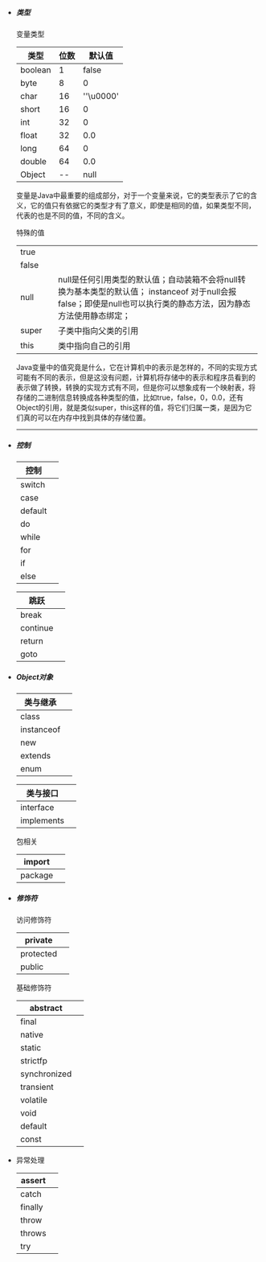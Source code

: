 - ##### 类型

  变量类型

  | 类型    | 位数 | 默认值    |
  | ------- | ---- | --------- |
  | boolean | 1    | false     |
  | byte    | 8    | 0         |
  | char    | 16   | ''\u0000' |
  | short   | 16   | 0         |
  | int     | 32   | 0         |
  | float   | 32   | 0.0       |
  | long    | 64   | 0         |
  | double  | 64   | 0.0       |
  | Object  | --   | null      |

  变量是Java中最重要的组成部分，对于一个变量来说，它的类型表示了它的含义，它的值只有依据它的类型才有了意义，即使是相同的值，如果类型不同，代表的也是不同的值，不同的含义。

  

  特殊的值

  |       |      |                                                              |
  | ----- | ---- | ------------------------------------------------------------ |
  | true  |      |                                                              |
  | false |      |                                                              |
  | null  |      | null是任何引用类型的默认值；自动装箱不会将null转换为基本类型的默认值； instanceof 对于null会报false；即使是null也可以执行类的静态方法，因为静态方法使用静态绑定； |
  | super |      | 子类中指向父类的引用                                         |
  | this  |      | 类中指向自己的引用                                           |

  Java变量中的值究竟是什么，它在计算机中的表示是怎样的，不同的实现方式可能有不同的表示，但是这没有问题，计算机将存储中的表示和程序员看到的表示做了转换，转换的实现方式有不同，但是你可以想象成有一个映射表，将存储的二进制信息转换成各种类型的值，比如true，false，0，0.0，还有Object的引用，就是类似super，this这样的值，将它们归属一类，是因为它们真的可以在内存中找到具体的存储位置。

  

  ------

  

- ##### 控制

  | 控制    |      |
  | ------- | ---- |
  | switch  |      |
  | case    |      |
  | default |      |
  | do      |      |
  | while   |      |
  | for     |      |
  | if      |      |
  | else    |      |

  | 跳跃     |      |
  | -------- | ---- |
  | break    |      |
  | continue |      |
  | return   |      |
  | goto     |      |

- ##### Object对象

  | 类与继承   |      |
  | ---------- | ---- |
  | class      |      |
  | instanceof |      |
  | new        |      |
  | extends    |      |
  | enum       |      |

  | 类与接口   |      |
  | ---------- | ---- |
  | interface  |      |
  | implements |      |

  包相关

  | import  |      |
  | ------- | ---- |
  | package |      |

- ##### 修饰符

  访问修饰符

  | private   |      |
  | --------- | ---- |
  | protected |      |
  | public    |      |

  基础修饰符

  | abstract     |      |
  | ------------ | ---- |
  | final        |      |
  | native       |      |
  | static       |      |
  | strictfp     |      |
  | synchronized |      |
  | transient    |      |
  | volatile     |      |
  | void         |      |
  | default      |      |
  | const        |      |

- 异常处理

  | assert  |      |
  | ------- | ---- |
  | catch   |      |
  | finally |      |
  | throw   |      |
  | throws  |      |
  | try     |      |

  ##### 
